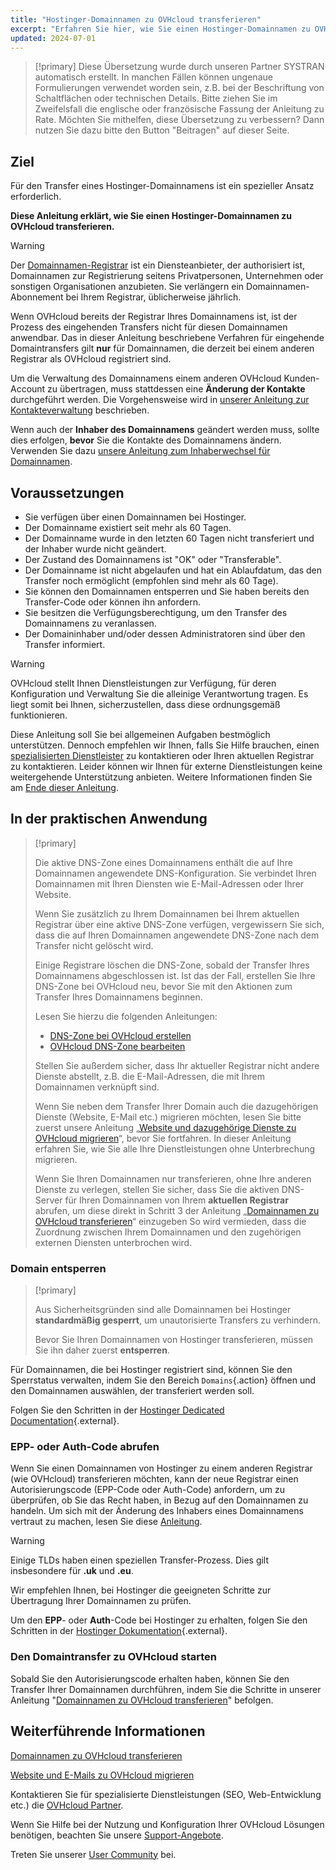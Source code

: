 ```yaml
---
title: "Hostinger-Domainnamen zu OVHcloud transferieren"
excerpt: "Erfahren Sie hier, wie Sie einen Hostinger-Domainnamen zu OVHcloud transferieren"
updated: 2024-07-01
---
```


> [!primary]
> Diese Übersetzung wurde durch unseren Partner SYSTRAN automatisch erstellt. In manchen Fällen können ungenaue Formulierungen verwendet worden sein, z.B. bei der Beschriftung von Schaltflächen oder technischen Details. Bitte ziehen Sie im Zweifelsfall die englische oder französische Fassung der Anleitung zu Rate. Möchten Sie mithelfen, diese Übersetzung zu verbessern? Dann nutzen Sie dazu bitte den Button "Beitragen" auf dieser Seite.
>

## Ziel

Für den Transfer eines Hostinger-Domainnamens ist ein spezieller Ansatz erforderlich.

**Diese Anleitung erklärt, wie Sie einen Hostinger-Domainnamen zu OVHcloud transferieren.**

> [!warning]
>
> Der [Domainnamen-Registrar](/links/web/domains-what-is-registrar) ist ein Diensteanbieter, der authorisiert ist, Domainnamen zur Registrierung seitens Privatpersonen, Unternehmen oder sonstigen Organisationen anzubieten. Sie verlängern ein Domainnamen-Abonnement bei Ihrem Registrar, üblicherweise jährlich.
>
> Wenn OVHcloud bereits der Registrar Ihres Domainnamens ist, ist der Prozess des eingehenden Transfers nicht für diesen Domainnamen anwendbar. Das in dieser Anleitung beschriebene Verfahren für eingehende Domaintransfers gilt **nur** für Domainnamen, die derzeit bei einem anderen Registrar als OVHcloud registriert sind.
>
> Um die Verwaltung des Domainnamens einem anderen OVHcloud Kunden-Account zu übertragen, muss stattdessen eine **Änderung der Kontakte** durchgeführt werden. Die Vorgehensweise wird in [unserer Anleitung zur Kontakteverwaltung](/pages/account_and_service_management/account_information/managing_contacts) beschrieben.
>
> Wenn auch der **Inhaber des Domainnamens** geändert werden muss, sollte dies erfolgen, **bevor** Sie die Kontakte des Domainnamens ändern. Verwenden Sie dazu [unsere Anleitung zum Inhaberwechsel für Domainnamen](/pages/web_cloud/domains/trade_domain).
>

## Voraussetzungen

- Sie verfügen über einen Domainnamen bei Hostinger.
- Der Domainname existiert seit mehr als 60 Tagen.
- Der Domainname wurde in den letzten 60 Tagen nicht transferiert und der Inhaber wurde nicht geändert.
- Der Zustand des Domainnamens ist "OK" oder "Transferable".
- Der Domainname ist nicht abgelaufen und hat ein Ablaufdatum, das den Transfer noch ermöglicht (empfohlen sind mehr als 60 Tage).
- Sie können den Domainnamen entsperren und Sie haben bereits den Transfer-Code oder können ihn anfordern.
- Sie besitzen die Verfügungsberechtigung, um den Transfer des Domainnamens zu veranlassen.
- Der Domaininhaber und/oder dessen Administratoren sind über den Transfer informiert.

> [!warning]
> OVHcloud stellt Ihnen Dienstleistungen zur Verfügung, für deren Konfiguration und Verwaltung Sie die alleinige Verantwortung tragen. Es liegt somit bei Ihnen, sicherzustellen, dass diese ordnungsgemäß funktionieren.
> 
> Diese Anleitung soll Sie bei allgemeinen Aufgaben bestmöglich unterstützen. Dennoch empfehlen wir Ihnen, falls Sie Hilfe brauchen, einen [spezialisierten Dienstleister](/links/partner) zu kontaktieren oder Ihren aktuellen Registrar zu kontaktieren. Leider können wir Ihnen für externe Dienstleistungen keine weitergehende Unterstützung anbieten. Weitere Informationen finden Sie am [Ende dieser Anleitung](#go-further).
>

## In der praktischen Anwendung

> [!primary]
>
> Die aktive DNS-Zone eines Domainnamens enthält die auf Ihre Domainnamen angewendete DNS-Konfiguration. Sie verbindet Ihren Domainnamen mit Ihren Diensten wie E-Mail-Adressen oder Ihrer Website.
>
> Wenn Sie zusätzlich zu Ihrem Domainnamen bei Ihrem aktuellen Registrar über eine aktive DNS-Zone verfügen, vergewissern Sie sich, dass die auf Ihren Domainnamen angewendete DNS-Zone nach dem Transfer nicht gelöscht wird.
>
> Einige Registrare löschen die DNS-Zone, sobald der Transfer Ihres Domainnamens abgeschlossen ist. Ist das der Fall, erstellen Sie Ihre DNS-Zone bei OVHcloud neu, bevor Sie mit den Aktionen zum Transfer Ihres Domainnamens beginnen.
>
> Lesen Sie hierzu die folgenden Anleitungen:
>
> - [DNS-Zone bei OVHcloud erstellen](/pages/web_cloud/domains/dns_zone_create)
> - [OVHcloud DNS-Zone bearbeiten](/pages/web_cloud/domains/dns_zone_edit)
>
> Stellen Sie außerdem sicher, dass Ihr aktueller Registrar nicht andere Dienste abstellt, z.B. die E-Mail-Adressen, die mit Ihrem Domainnamen verknüpft sind.
>
> Wenn Sie neben dem Transfer Ihrer Domain auch die dazugehörigen Dienste (Website, E-Mail etc.) migrieren möchten, lesen Sie bitte zuerst unsere Anleitung „[Website und dazugehörige Dienste zu OVHcloud migrieren](/pages/web_cloud/web_hosting/hosting_migrating_to_ovh)“, bevor Sie fortfahren.
> In dieser Anleitung erfahren Sie, wie Sie alle Ihre Dienstleistungen ohne Unterbrechung migrieren.
>
> Wenn Sie Ihren Domainnamen nur transferieren, ohne Ihre anderen Dienste zu verlegen, stellen Sie sicher, dass Sie die aktiven DNS-Server für Ihren Domainnamen von Ihrem **aktuellen Registrar** abrufen, um diese direkt in Schritt 3 der Anleitung „[Domainnamen zu OVHcloud transferieren](/pages/web_cloud/domains/transfer_incoming_generic_domain)“ einzugeben
> So wird vermieden, dass die Zuordnung zwischen Ihrem Domainnamen und den zugehörigen externen Diensten unterbrochen wird.
>

### Domain entsperren

> [!primary]
>
> Aus Sicherheitsgründen sind alle Domainnamen bei Hostinger **standardmäßig gesperrt**, um unautorisierte Transfers zu verhindern.
>
> Bevor Sie Ihren Domainnamen von Hostinger transferieren, müssen Sie ihn daher zuerst **entsperren**.
> 

Für Domainnamen, die bei Hostinger registriert sind, können Sie den Sperrstatus verwalten, indem Sie den Bereich `Domains`{.action} öffnen und den Domainnamen auswählen, der transferiert werden soll.

Folgen Sie den Schritten in der [Hostinger Dedicated Documentation](https://support.hostinger.com/en/articles/4791444-how-to-lock-or-unlock-a-domain-at-hostinger){.external}.

### EPP- oder Auth-Code abrufen

Wenn Sie einen Domainnamen von Hostinger zu einem anderen Registrar (wie OVHcloud) transferieren möchten, kann der neue Registrar einen Autorisierungscode (EPP-Code oder Auth-Code) anfordern, um zu überprüfen, ob Sie das Recht haben, in Bezug auf den Domainnamen zu handeln.
Um sich mit der Änderung des Inhabers eines Domainnamens vertraut zu machen, lesen Sie diese [Anleitung](pages/web_cloud/domains/trade_domain).

> [!warning]
>
> Einige TLDs haben einen speziellen Transfer-Prozess. Dies gilt insbesondere für **.uk** und **.eu**.
>
> Wir empfehlen Ihnen, bei Hostinger die geeigneten Schritte zur Übertragung Ihrer Domainnamen zu prüfen.
> 

Um den **EPP**- oder **Auth**-Code bei Hostinger zu erhalten, folgen Sie den Schritten in der [Hostinger Dokumentation](https://support.hostinger.com/en/articles/1583203-how-to-get-the-epp-code-at-hostinger){.external}.

### Den Domaintransfer zu OVHcloud starten

Sobald Sie den Autorisierungscode erhalten haben, können Sie den Transfer Ihrer Domainnamen durchführen, indem Sie die Schritte in unserer Anleitung "[Domainnamen zu OVHcloud transferieren](/pages/web_cloud/domains/transfer_incoming_generic_domain)" befolgen.

## Weiterführende Informationen <a name="go-further"></a>

[Domainnamen zu OVHcloud transferieren](/pages/web_cloud/domains/transfer_incoming_generic_domain)

[Website und E-Mails zu OVHcloud migrieren](/pages/web_cloud/web_hosting/hosting_migrating_to_ovh)
 
Kontaktieren Sie für spezialisierte Dienstleistungen (SEO, Web-Entwicklung etc.) die [OVHcloud Partner](/links/partner).
 
Wenn Sie Hilfe bei der Nutzung und Konfiguration Ihrer OVHcloud Lösungen benötigen, beachten Sie unsere [Support-Angebote](/links/support).
 
Treten Sie unserer [User Community](/links/community) bei.
